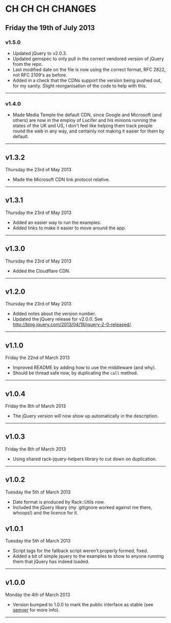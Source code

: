 # CH CH CH CHANGES #

## Friday the 19th of July 2013 ##

### v1.5.0 ###

* Updated jQuery to v2.0.3.
* Updated gemspec to only pull in the correct vendored version of jQuery from the repo.
* Last modified date on the file is now using the correct format, RFC 2822, not RFC 2109's as before.
* Added in a check that the CDNs support the version being pushed out, for my sanity. Slight reorganisation of the code to help with this.

----


### v1.4.0 ###

* Made Media Temple the default CDN, since Google and Microsoft (and others) are now in the employ of Lucifer and his minions running the states of the UK and US, I don't feel like helping them track people round the web in any way, and certainly not making it easier for them by default.

----


## v1.3.2 ##

Thursday the 23rd of May 2013

* Made the Microsoft CDN link protocol relative.

----


## v1.3.1 ##

Thursday the 23rd of May 2013

* Added an easier way to run the examples.
* Added links to make it easier to move around the app.

----


## v1.3.0 ##

Thursday the 23rd of May 2013

* Added the Cloudflare CDN.

____


## v1.2.0 ##

Thursday the 23rd of May 2013

* Added notes about the version number.
* Updated the jQuery release for v2.0.0. See http://blog.jquery.com/2013/04/18/jquery-2-0-released/.

----


## v1.1.0 ##

Friday the 22nd of March 2013

* Improved README by adding how to use the middleware (and why).
* Should be thread safe now, by duplicating the `call` method.

----

## v1.0.4 ##

Friday the 8th of March 2013

* The jQuery version will now show up automatically in the description.

----

## v1.0.3 ##

Friday the 8th of March 2013

* Using shared rack-jquery-helpers library to cut down on duplication.

----

## v1.0.2 ##

Tuesday the 5th of March 2013

* Date format is produced by Rack::Utils now.
* Included the jQuery libary (my .gitignore worked against me there, whoops!) and the licence for it.

## v1.0.1 ##

Tuesday the 5th of March 2013

* Script tags for the fallback script weren't properly formed, fixed.
* Added a bit of simple jquery to the examples to show to anyone running them that jQuery has indeed loaded.

----

## v1.0.0 ##

Monday the 4th of March 2013

* Version bumped to 1.0.0 to mark the public interface as stable (see [semver](http://semver.org/) for more info).

----
